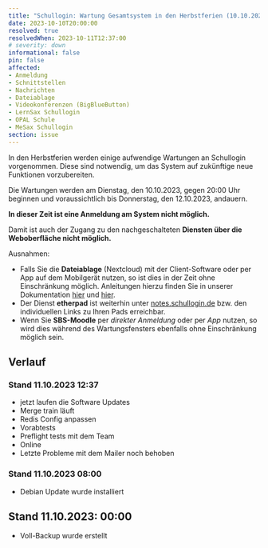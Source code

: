 ```yaml
---
title: "Schullogin: Wartung Gesamtsystem in den Herbstferien (10.10.2023, 20:00 Uhr bis ca. 12.10.2023)"
date: 2023-10-10T20:00:00
resolved: true
resolvedWhen: 2023-10-11T12:37:00
# severity: down
informational: false
pin: false
affected:
- Anmeldung
- Schnittstellen
- Nachrichten
- Dateiablage
- Videokonferenzen (BigBlueButton)
- LernSax Schullogin
- OPAL Schule
- MeSax Schullogin
section: issue
---
```


In den Herbstferien werden einige aufwendige Wartungen an Schullogin vorgenommen. Diese sind notwendig, um das System auf zukünftige neue Funktionen vorzubereiten.

Die Wartungen werden am Dienstag, den 10.10.2023, gegen 20:00 Uhr beginnen und voraussichtlich bis Donnerstag, den 12.10.2023, andauern. 

**In dieser Zeit ist eine Anmeldung am System nicht möglich.**

Damit ist auch der Zugang zu den nachgeschalteten **Diensten über die Weboberfläche nicht möglich.**

Ausnahmen:
* Falls Sie die **Dateiablage** (Nextcloud) mit der Client-Software oder per App auf dem Mobilgerät nutzen, so ist dies in der Zeit ohne Einschränkung möglich. Anleitungen hierzu finden Sie in unserer Dokumentation [hier](https://docs.schullogin.de/20-Werkzeuge/20-Dateiablage/11-Nutzung%20Desktop%20Client/Index.html) und [hier](https://docs.schullogin.de/20-Werkzeuge/20-Dateiablage/12-Schnellstart-App/Index.html).
* Der Dienst **etherpad** ist weiterhin unter [notes.schullogin.de](https://notes.schullogin.de) bzw. den individuellen Links zu Ihren Pads erreichbar.
* Wenn Sie **SBS-Moodle** per *direkter Anmeldung* oder per *App* nutzen, so wird dies während des Wartungsfensters ebenfalls ohne Einschränkung möglich sein.

## Verlauf

### Stand 11.10.2023 12:37

* jetzt laufen die Software Updates
* Merge train läuft
* Redis Config anpassen
* Vorabtests
* Preflight tests mit dem Team
* Online
* Letzte Probleme mit dem Mailer noch behoben

### Stand 11.10.2023 08:00

* Debian Update wurde installiert

## Stand 11.10.2023: 00:00

* Voll-Backup wurde erstellt
